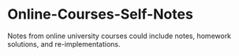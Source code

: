 # Online-Courses-Self-Notes
Notes from online university courses could include notes, homework solutions, and re-implementations.
